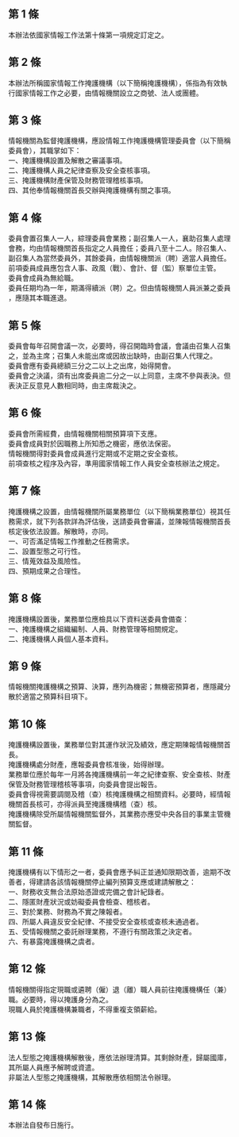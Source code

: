 第 1 條
-------
本辦法依國家情報工作法第十條第一項規定訂定之。

第 2 條
-------
本辦法所稱國家情報工作掩護機構（以下簡稱掩護機構），係指為有效執  
行國家情報工作之必要，由情報機關設立之商號、法人或團體。

第 3 條
-------
情報機關為監督掩護機構，應設情報工作掩護機構管理委員會（以下簡稱  
委員會），其職掌如下：  
一、掩護機構設置及解散之審議事項。  
二、掩護機構人員之紀律查察及安全查核事項。  
三、掩護機構財產保管及財務管理稽核事項。  
四、其他奉情報機關首長交辦與掩護機構有關之事項。

第 4 條
-------
委員會置召集人一人，綜理委員會業務；副召集人一人，襄助召集人處理  
會務，均由情報機關首長指定之人員擔任；委員八至十二人。除召集人、  
副召集人為當然委員外，其餘委員，由情報機關派（聘）適當人員擔任。  
前項委員成員應包含人事、政風（戰）、會計、督（監）察單位主管。  
委員會成員為無給職。  
委員任期均為一年，期滿得續派（聘）之。但由情報機關人員派兼之委員  
，應隨其本職進退。

第 5 條
-------
委員會每年召開會議一次，必要時，得召開臨時會議，會議由召集人召集  
之，並為主席；召集人未能出席或因故出缺時，由副召集人代理之。  
委員會應有委員總額三分之二以上之出席，始得開會。  
委員會之決議，須有出席委員逾二分之一以上同意，主席不參與表決。但  
表決正反意見人數相同時，由主席裁決之。

第 6 條
-------
委員會所需經費，由情報機關相關預算項下支應。  
委員會成員對於因職務上所知悉之機密，應依法保密。  
情報機關得對委員會成員進行定期或不定期之安全查核。  
前項查核之程序及內容，準用國家情報工作人員安全查核辦法之規定。

第 7 條
-------
掩護機構之設置，由情報機關所屬業務單位（以下簡稱業務單位）視其任  
務需求，就下列各款詳為評估後，送請委員會審議，並陳報情報機關首長  
核定後依法設置。解散時，亦同。  
一、可否滿足情報工作推動之任務需求。  
二、設置型態之可行性。  
三、情蒐效益及風險性。  
四、預期成果之合理性。

第 8 條
-------
掩護機構設置後，業務單位應檢具以下資料送委員會備查：  
一、掩護機構之組織編制、人員、財務管理等相關規定。  
二、掩護機構人員個人基本資料。

第 9 條
-------
情報機關掩護機構之預算、決算，應列為機密；無機密預算者，應隱藏分  
散於適當之預算科目項下。

第 10 條
--------
掩護機構設置後，業務單位對其運作狀況及績效，應定期陳報情報機關首  
長。  
掩護機構處分財產，應報委員會核准後，始得辦理。  
業務單位應於每年一月將各掩護機構前一年之紀律查察、安全查核、財產  
保管及財務管理稽核等事項，向委員會提出報告。  
委員會得視需要調閱及稽（查）核掩護機構之相關資料。必要時，經情報  
機關首長核可，亦得派員至掩護機構稽（查）核。  
掩護機構除受所屬情報機關監督外，其業務亦應受中央各目的事業主管機  
關監督。

第 11 條
--------
掩護機構有以下情形之一者，委員會應予糾正並通知限期改善，逾期不改  
善者，得建請各該情報機關停止編列預算支應或建請解散之：  
一、財務收支無合法原始憑證或完備之會計紀錄者。  
二、隱匿財產狀況或妨礙委員會檢查、稽核者。  
三、對於業務、財務為不實之陳報者。  
四、所屬人員違反安全紀律、不接受安全查核或查核未通過者。  
五、受情報機關之委託辦理業務，不遵行有關政策之決定者。  
六、有暴露掩護機構之虞者。

第 12 條
--------
情報機關得指定現職或遴聘（僱）退（離）職人員前往掩護機構任（兼）  
職。必要時，得以掩護身分為之。  
現職人員於掩護機構兼職者，不得重複支領薪給。

第 13 條
--------
法人型態之掩護機構解散後，應依法辦理清算。其剩餘財產，歸屬國庫，  
其所屬人員應予解聘或資遣。  
非屬法人型態之掩護機構，其解散應依相關法令辦理。

第 14 條
--------
本辦法自發布日施行。

